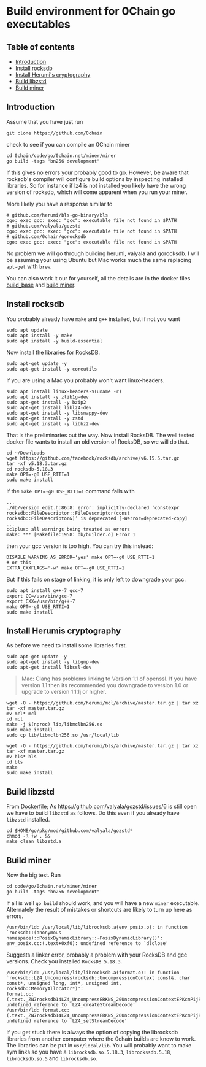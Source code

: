 # Build environment for 0Chain go executables

## Table of contents

- [Introduction](#introduction)
- [Install rocksdb](#install-rocksdb)
- [Install Herumi's cryptography](#install-herumis-cryptography)
- [Build libzstd](#build-libzstd)
- [Build miner](#build-miner)

## Introduction

Assume that you have just run
```shell
git clone https://github.com/0chain
```
check to see if you can compile an 0Chain miner
```shell
cd 0chain/code/go/0chain.net/miner/miner
go build -tags "bn256 development"
```
If this gives no errors your probably good to go. However, be aware that rocksdb's 
compiler will configure build options by inspecting installed libraries. So 
for instance if lz4 is not installed you likely have the wrong version of rocksdb, 
which will come apparent when you run your miner.

More likely you have a response similar to
```shell
# github.com/herumi/bls-go-binary/bls
cgo: exec gcc: exec: "gcc": executable file not found in $PATH
# github.com/valyala/gozstd
cgo: exec gcc: exec: "gcc": executable file not found in $PATH
# github.com/0chain/gorocksdb
cgo: exec gcc: exec: "gcc": executable file not found in $PATH
````
No problem we will go through building herumi, valyala and gorocksdb. I will 
be assuming your using Ubuntu but Mac works much the same replacing `apt-get` with `brew`.  

You can also work it our for yourself, all the details are in the docker files
[build_base](https://github.com/0chain/0chain/blob/master/docker.local/build.base/Dockerfile.build_base)
and [build miner](https://github.com/0chain/0chain/blob/master/docker.local/build.miner/Dockerfile).

## Install rocksdb

You probably already have `make` and `g++` installed, but if not you want
```shell
sudo apt update
sudo apt install -y make
sudo apt install -y build-essential
```
Now install the libraries for RocksDB.
```shell
sudo apt-get update -y
sudo apt-get install -y coreutils
```
If you are using a Mac you probably won't want linux-headers.
```shell
sudo apt install linux-headers-$(uname -r)
sudo apt install -y zlib1g-dev
sudo apt-get install -y bzip2
sudo apt-get install liblz4-dev
sudo apt-get install -y libsnappy-dev
sudo apt-get install -y zstd
sudo apt-get install -y libbz2-dev

```
That is the preliminaries out the way. Now install RocksDB. The well
tested docker file wants to install an old version of RocksDB, 
so we will do that.
```shell
cd ~/Downloads
wget https://github.com/facebook/rocksdb/archive/v6.15.5.tar.gz
tar -xf v5.18.3.tar.gz
cd rocksdb-5.18.3
make OPT=-g0 USE_RTTI=1
sudo make install
```
If the `make OPT=-g0 USE_RTTI=1` command fails with 
```shell
...
./db/version_edit.h:86:8: error: implicitly-declared ‘constexpr rocksdb::FileDescriptor::FileDescriptor(const rocksdb::FileDescriptor&)’ is deprecated [-Werror=deprecated-copy]
...
cc1plus: all warnings being treated as errors
make: *** [Makefile:1958: db/builder.o] Error 1
```
then your gcc version is too high. You can try this instead:
```shell
DISABLE_WARNING_AS_ERROR='yes' make OPT=-g0 USE_RTTI=1
# or this
EXTRA_CXXFLAGS='-w' make OPT=-g0 USE_RTTI=1
```
But if this fails on stage of linking, it is only left to downgrade your gcc.
```shell
sudo apt install g++-7 gcc-7
export CC=/usr/bin/gcc-7
export CXX=/usr/bin/g++-7
make OPT=-g0 USE_RTTI=1
sudo make install
```

## Install Herumis cryptography

As before we need to install some libraries first.
```shell
sudo apt-get update -y
sudo apt-get install -y libgmp-dev
sudo apt-get install libssl-dev
```
> Mac: Clang has problems linking to Version 1.1 of openssl. If you have version 1.1 then its recommended 
> you downgrade to version 1.0 or upgrade to version 1.1.1j or higher.

```shell
wget -O - https://github.com/herumi/mcl/archive/master.tar.gz | tar xz
tar -xf master.tar.gz
mv mcl* mcl
cd mcl
make -j $(nproc) lib/libmclbn256.so 
sudo make install
sudo cp lib/libmclbn256.so /usr/local/lib 
```
```shell
wget -O - https://github.com/herumi/bls/archive/master.tar.gz | tar xz
tar -xf master.tar.gz
mv bls* bls
cd bls
make 
sudo make install
```
## Build libzstd

From [Dockerfile](https://github.com/0chain/0chain/blob/master/docker.local/build.miner/Dockerfile);
As https://github.com/valyala/gozstd/issues/6 is still open we have to build `libzstd` as follows. 
Do this even if you already have `libzstd` installed.
```shell
cd $HOME/go/pkg/mod/github.com/valyala/gozstd* 
chmod -R +w . && 
make clean libzstd.a
```

## Build miner

Now the big test. Run
```shell
cd code/go/0chain.net/miner/miner
go build -tags "bn256 development"
```
If all is well `go build` should work, and you will have a new `miner` executable.
Alternately the result of mistakes or shortcuts are likely to turn up here as errors. 
```shell
/usr/bin/ld: /usr/local/lib/librocksdb.a(env_posix.o): in function `rocksdb::(anonymous namespace)::PosixDynamicLibrary::~PosixDynamicLibrary()':
env_posix.cc:(.text+0xf0): undefined reference to `dlclose'

```
Suggests a linker error, probably a problem with your RocksDB and gcc versions. Check you installed
`RocksDB 5.18.3`.
```shell
/usr/bin/ld: /usr/local/lib/librocksdb.a(format.o): in function `rocksdb::LZ4_Uncompress(rocksdb::UncompressionContext const&, char const*, unsigned long, int*, unsigned int, rocksdb::MemoryAllocator*)':
format.cc:(.text._ZN7rocksdb14LZ4_UncompressERKNS_20UncompressionContextEPKcmPijPNS_15MemoryAllocatorE[_ZN7rocksdb14LZ4_UncompressERKNS_20UncompressionContextEPKcmPijPNS_15MemoryAllocatorE]+0xd5): undefined reference to `LZ4_createStreamDecode'
/usr/bin/ld: format.cc:(.text._ZN7rocksdb14LZ4_UncompressERKNS_20UncompressionContextEPKcmPijPNS_15MemoryAllocatorE[_ZN7rocksdb14LZ4_UncompressERKNS_20UncompressionContextEPKcmPijPNS_15MemoryAllocatorE]+0x135): undefined reference to `LZ4_setStreamDecode'
```
If you get stuck there is always the option of copying the librocksdb libraries from 
another computer where the 0chain builds are know to work.
The libraries can be put in `usr/local/lib`. You will probably want to make sym links so you 
have a `librocksdb.so.5.18.3`, `librockssdb.5.18`, `librocksdb.so.5` and `librocksdb.so`.
```shell
